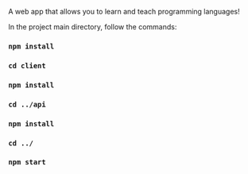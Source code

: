 A web app that allows you to learn and teach programming languages!

In the project main directory, follow the commands:

### `npm install`

### `cd client`

### `npm install`

### `cd ../api`

### `npm install`

### `cd ../`

### `npm start`
